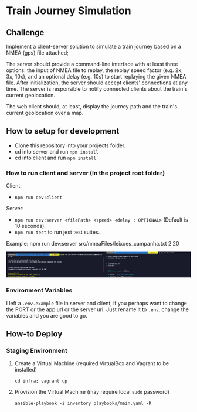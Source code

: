 # Train Journey Simulation

## Challenge

Implement a client-server solution to simulate a train journey based on a NMEA (gps) file attached;

The server should provide a command-line interface with at least three options: 
the input of NMEA file to replay, the replay speed factor (e.g. 2x, 3x, 10x), and an optional delay (e.g. 10s) to start replaying the given NMEA file. After
initialization, the server should accept clients' connections at any time. The server is responsible to notify connected clients about the train's current geolocation.

The web client should, at least, display the journey path and the train's current geolocation over a map.

## How to setup for development 

- Clone this repository into your projects folder.
- cd into server and run `npm install`
- cd into client and run `npm install`

### How to run client and server (In the project root folder)

Client:
- `npm run dev:client` <br>

Server:
- `npm run dev:server <filePath> <speed> <delay : OPTIONAL>` (Default is 10 seconds).
- `npm run test` to run jest test suites.

Example: 
npm run dev:server src/nmeaFiles/leixoes_campanha.txt 2 20

![alt text](image.png)

### Environment Variables

I left a `.env.example` file in server and client, if you perhaps want to change the PORT or the app url or the server url.
Just rename it to `.env`, change the variables and you are good to go.
  
## How-to Deploy

### Staging Environment

1. Create a Virtual Machine (required VirtualBox and Vagrant to be installed)

   ```
   cd infra; vagrant up
   ```
2. Provision the Virtual Machine (may require local `sudo` password)

   ```
   ansible-playbook -i inventory playbooks/main.yaml -K
   ```
